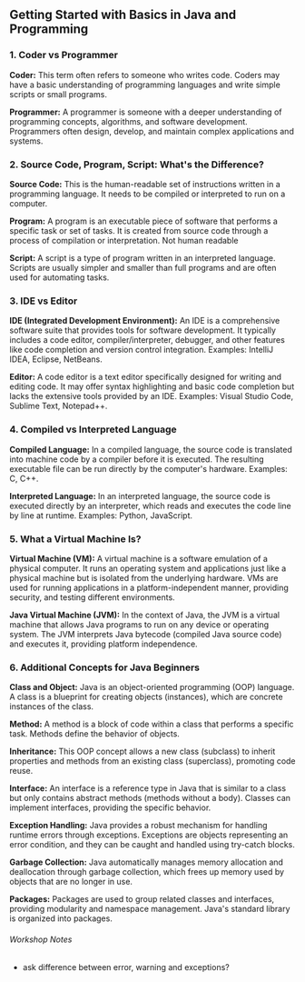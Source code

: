 ## Getting Started with Basics in Java and Programming

### 1. Coder vs Programmer
**Coder:** This term often refers to someone who writes code. Coders may have a basic understanding of programming languages and write simple scripts or small programs.

**Programmer:** A programmer is someone with a deeper understanding of programming concepts, algorithms, and software development. Programmers often design, develop, and maintain complex applications and systems.

### 2. Source Code, Program, Script: What's the Difference?
**Source Code:** This is the human-readable set of instructions written in a programming language. It needs to be compiled or interpreted to run on a computer.

**Program:** A program is an executable piece of software that performs a specific task or set of tasks. It is created from source code through a process of compilation or interpretation. Not human readable 

**Script:** A script is a type of program written in an interpreted language. Scripts are usually simpler and smaller than full programs and are often used for automating tasks.

### 3. IDE vs Editor
**IDE (Integrated Development Environment):** An IDE is a comprehensive software suite that provides tools for software development. It typically includes a code editor, compiler/interpreter, debugger, and other features like code completion and version control integration. Examples: IntelliJ IDEA, Eclipse, NetBeans.

**Editor:** A code editor is a text editor specifically designed for writing and editing code. It may offer syntax highlighting and basic code completion but lacks the extensive tools provided by an IDE. Examples: Visual Studio Code, Sublime Text, Notepad++.

### 4. Compiled vs Interpreted Language
**Compiled Language:** In a compiled language, the source code is translated into machine code by a compiler before it is executed. The resulting executable file can be run directly by the computer's hardware. Examples: C, C++.

**Interpreted Language:** In an interpreted language, the source code is executed directly by an interpreter, which reads and executes the code line by line at runtime. Examples: Python, JavaScript.

### 5. What a Virtual Machine Is? 
**Virtual Machine (VM):** A virtual machine is a software emulation of a physical computer. It runs an operating system and applications just like a physical machine but is isolated from the underlying hardware. VMs are used for running applications in a platform-independent manner, providing security, and testing different environments.

**Java Virtual Machine (JVM):** In the context of Java, the JVM is a virtual machine that allows Java programs to run on any device or operating system. The JVM interprets Java bytecode (compiled Java source code) and executes it, providing platform independence.

### 6. Additional Concepts for Java Beginners
**Class and Object:** Java is an object-oriented programming (OOP) language. A class is a blueprint for creating objects (instances), which are concrete instances of the class.

**Method:** A method is a block of code within a class that performs a specific task. Methods define the behavior of objects.

**Inheritance:** This OOP concept allows a new class (subclass) to inherit properties and methods from an existing class (superclass), promoting code reuse.

**Interface:** An interface is a reference type in Java that is similar to a class but only contains abstract methods (methods without a body). Classes can implement interfaces, providing the specific behavior.

**Exception Handling:** Java provides a robust mechanism for handling runtime errors through exceptions. Exceptions are objects representing an error condition, and they can be caught and handled using try-catch blocks. 

**Garbage Collection:** Java automatically manages memory allocation and deallocation through garbage collection, which frees up memory used by objects that are no longer in use.

**Packages:** Packages are used to group related classes and interfaces, providing modularity and namespace management. Java's standard library is organized into packages.



###### Workshop Notes
- ask difference between error, warning and exceptions?
